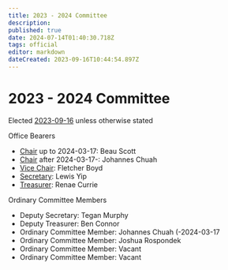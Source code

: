 ```yaml
---
title: 2023 - 2024 Committee
description: 
published: true
date: 2024-07-14T01:40:30.718Z
tags: official
editor: markdown
dateCreated: 2023-09-16T10:44:54.897Z
---
```


# 2023 - 2024 Committee

Elected [2023-09-16](/minutes/AGM/2023-09-16) unless otherwise stated

Office Bearers

-   [Chair](/docs/committee/chairperson) up to 2024-03-17: Beau Scott
-   [Chair](/docs/committee/chairperson) after 2024-03-17-: Johannes Chuah
-   [Vice Chair](/docs/committee/chairperson): Fletcher Boyd
-   [Secretary](/docs/committee/secretary): Lewis Yip
-   [Treasurer](/docs/committee/treasurer): Renae Currie

Ordinary Committee Members

-   Deputy Secretary: Tegan Murphy
-   Deputy Treasurer: Ben Connor
-   Ordinary Committee Member: Johannes Chuah (-2024-03-17
-   Ordinary Committee Member: Joshua Rospondek
-   Ordinary Committee Member: Vacant
-   Ordinary Committee Member: Vacant
